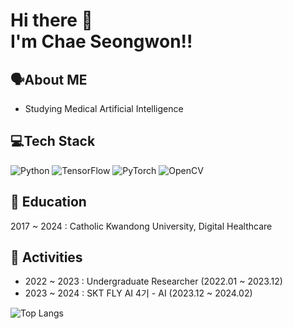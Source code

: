 # Hi there 👋 </br>I'm Chae Seongwon!!

## 🗣️About ME
- Studying Medical Artificial Intelligence

## 💻Tech Stack
![Python](https://img.shields.io/badge/python-3670A0?style=for-the-badge&logo=python&logoColor=ffdd54) ![TensorFlow](https://img.shields.io/badge/TensorFlow-%23FF6F00.svg?style=for-the-badge&logo=TensorFlow&logoColor=white) ![PyTorch](https://img.shields.io/badge/PyTorch-%23EE4C2C.svg?style=for-the-badge&logo=PyTorch&logoColor=white) ![OpenCV](https://img.shields.io/badge/opencv-%23white.svg?style=for-the-badge&logo=opencv&logoColor=white)

## 🏫 Education
2017 ~ 2024 : Catholic Kwandong University, Digital Healthcare

## 🚩 Activities
- 2022 ~ 2023 : Undergraduate Researcher (2022.01 ~ 2023.12)
- 2023 ~ 2024 : SKT FLY AI 4기 - AI (2023.12 ~ 2024.02)

![Top Langs](https://github-readme-stats.vercel.app/api/top-langs/?username=yachae-sw&layout=compact)
